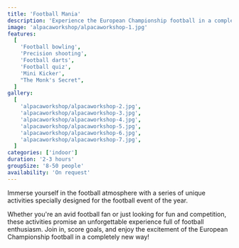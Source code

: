```yaml
---
title: 'Football Mania'
description: 'Experience the European Championship football in a completely new way with our specially developed activity'
image: 'alpacaworkshop/alpacaworkshop-1.jpg'
features:
  [
    'Football bowling',
    'Precision shooting',
    'Football darts',
    'Football quiz',
    'Mini Kicker',
    "The Monk's Secret",
  ]
gallery:
  [
    'alpacaworkshop/alpacaworkshop-2.jpg',
    'alpacaworkshop/alpacaworkshop-3.jpg',
    'alpacaworkshop/alpacaworkshop-4.jpg',
    'alpacaworkshop/alpacaworkshop-5.jpg',
    'alpacaworkshop/alpacaworkshop-6.jpg',
    'alpacaworkshop/alpacaworkshop-7.jpg',
  ]
categories: ['indoor']
duration: '2-3 hours'
groupSize: '8-50 people'
availability: 'On request'
---
```


Immerse yourself in the football atmosphere with a series of unique activities specially designed for the football event of the year.

Whether you're an avid football fan or just looking for fun and competition, these activities promise an unforgettable experience full of football enthusiasm. Join in, score goals, and enjoy the excitement of the European Championship football in a completely new way!
